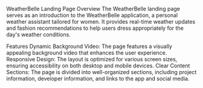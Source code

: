 WeatherBelle Landing Page
Overview
The WeatherBelle landing page serves as an introduction to the WeatherBelle application, a personal weather assistant tailored for women. It provides real-time weather updates and fashion recommendations to help users dress appropriately for the day's weather conditions.

Features
Dynamic Background Video: The page features a visually appealing background video that enhances the user experience.
Responsive Design: The layout is optimized for various screen sizes, ensuring accessibility on both desktop and mobile devices.
Clear Content Sections: The page is divided into well-organized sections, including project information, developer information, and links to the app and social media.